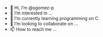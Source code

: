 - 👋 Hi, I’m @sgomez-p
- 👀 I’m interested in ...
- 🌱 I’m currently learning programming on C
- 💞️ I’m looking to collaborate on ...
- 📫 How to reach me ...

<!---
sgomez-p/sgomez-p is a ✨ special ✨ repository because its `README.md` (this file) appears on your GitHub profile.
You can click the Preview link to take a look at your changes.
--->
